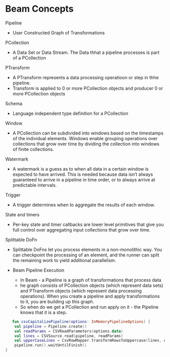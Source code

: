 # Beam Concepts

Pipeline

- User Constructed Graph of Transformations

PCollection

- A Data Set or Data Stream. The Data thhat a pipeline processes is part of a PCollection

PTransform

- A PTransform represents a data processing operatioon or step in thhe pipeline.
- Transform is applied to 0 or more PCollection objects and producer 0 or more PCollection objects

Schema

- Language independent type definition for a PCollection

Window

- A PCollection can be subdivided into windows based on the timestamps of the individual elements. Windows enable
  grouping operations over collections that grow over time by dividing the collection into windows of finite
  collections.

Watermark

- A watermark is a guess as to when all data in a certain window is expected to have arrived. This is needed because
  data isn’t always guaranteed to arrive in a pipeline in time order, or to always arrive at predictable intervals.

Trigger

- A trigger determines when to aggregate the results of each window.

State and timers

- Per-key state and timer callbacks are lower level primitives that give you full control over aggregating input
  collections that grow over time.

Splittable DoFn

- Splittable DoFns let you process elements in a non-monolithic way. You can checkpoint the processing of an element,
  and the runner can split the remaining work to yield additional parallelism.


- Beam Pipeline Execution

    - In Beam - a Pipeline is a graph of transformations that process data
    - he graph consists of PCollection objects (which represent data sets) and PTransform objects (which represent data
      processing operations). When you create a pipeline and apply transformations to it, you are building up this
      graph.
    - So when do we get a PCollection and run apply on it - the Pipeline knows that it is a step.

```kotlin
   fun csvCapitalizePipeline(options: InMemoryPipelineOptions) {
    val pipeline = Pipeline.create()
    val readParams = CSVReadParameters(options.data)
    val lines = CSVSource.read(pipeline, readParams)
    val upperCaseLines = CsvRowMapper.transformRowsToUppercase(lines, options.output, options.writeFiles)
    pipeline.run().waitUntilFinish()
}

```